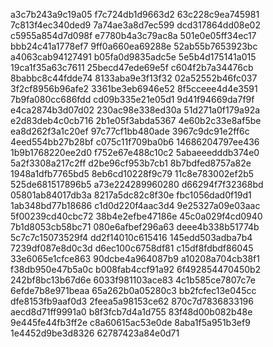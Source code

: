 a3c7b243a9c19a05
f7c724db1d9663d2
63c228c9ea745981
7c813f4ec340ded9
7a74ae3a8d7ec599
dcd317864dd08e02
c5955a854d7d098f
e7780b4a3c79ac8a
501e0e05ff34ec17
bbb24c41a1778ef7
9ff0a660ea69288e
52ab55b7653923bc
a4063cab94127491
b05fa0d9835adc5e
5e5b4d175141a015
19ca1f35a63c7611
25becd47ede69e5f
c604f2b7a34476cb
8babbc8c44fdde74
8133aba9e3f13f32
02a52552b46fc037
3f2cf8956b96afe2
3361be3eb6946e52
8f5cceee4d4e3591
7b9fa080cc686fdd
cd09b335e21e05d1
9d41f94669da7f9f
e4ca2874b3d07d02
230ac98e338ed30a
51d271a0f179a92a
e2d83deb4c0cb716
2b1e05f3abda5367
4e60b2c33e8af5be
ea8d262f3a1c20ef
97c77cf1bb480ade
3967c9dc91e2ff6c
4eed554bb27b28bf
c075c11f709ba0b6
14686204797ee436
1b9b1768220ee2d0
f752e67e488c10c2
5abaeeedddb374e0
5a2f3308a217c2ff
d2be96cf953b7cb1
8b7bdfed8757a82e
1948a1dfb7765bd5
8eb6cd10228f9c79
11c8e783002ef2b5
525de681517896b5
a73e224289960280
d66294f7f32368bd
05801ab84017db3a
8217a5dc82c8f30e
fbc1056dad0f19d1
1ab348bd77b18686
c1d0d220f4aac3d4
9e25327a09e03aac
5f00239cd40cbc72
38b4e2efbe47186e
45c0a029f4cd0940
7b1d8053cb58bc71
080e6afbef296a63
deee4b338b51774b
5c7c7c15073529f4
dd2f14010c615416
145edd503adba7b4
7239df087e8d0c3d
d6ec100c6758df81
c15df8fdbdf86045
33e6065e1cfce863
90dcbe4a964087b9
a10208a704cb38f1
f38db950e47b5a0c
b008fab4ccf91a92
6f492854470450b2
242bf8bc13b67d6e
6033f981103ace83
4c1b585ce7807c7e
6efde7b8e971beaa
65a262b0a05280c3
bb2fcfec13e045cc
dfe8153fb9aaf0d3
2feea5a98153ce62
870c7d7836833196
aecd8d71ff9991a0
b8f3fcb7d4a1d755
83f48d00b082b48e
9e445fe44fb3ff2e
c8a60615ac53e0de
8aba1f5a951b3ef9
1e4452d9be3d8326
62787423a84e0d71
